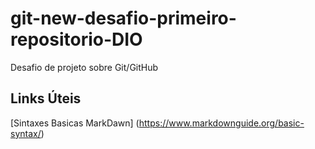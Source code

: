 # git-new-desafio-primeiro-repositorio-DIO
Desafio de projeto sobre Git/GitHub
## Links Úteis
[Sintaxes Basicas MarkDawn] (https://www.markdownguide.org/basic-syntax/)
